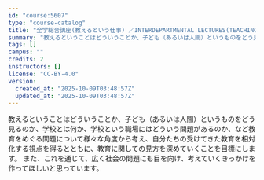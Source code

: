 ```yaml
---
id: "course:5607"
type: "course-catalog"
title: "全学総合講座(教えるという仕事) ／INTERDEPARTMENTAL LECTURES(TEACHING AS AN OCCUPATION)"
summary: "教えるということはどういうことか、子ども（あるいは人間）というものをどう見るのか、学校とは何か、学校という職場にはどういう問題があるのか、など教育をめぐる問題について様々な角度から考え、自分たちの受けてきた教育を相対化する視点を得るとともに…"
tags: []
campus: ""
credits: 2
instructors: []
license: "CC-BY-4.0"
version:
  created_at: "2025-10-09T03:48:57Z"
  updated_at: "2025-10-09T03:48:57Z"
---
```

教えるということはどういうことか、子ども（あるいは人間）というものをどう見るのか、学校とは何か、学校という職場にはどういう問題があるのか、など教育をめぐる問題について様々な角度から考え、自分たちの受けてきた教育を相対化する視点を得るとともに、教育に関しての見方を深めていくことを目標にします。 また、これを通じて、広く社会の問題にも目を向け、考えていくきっかけを作ってほしいと思っています。
